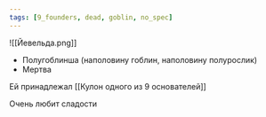 ```yaml
---
tags: [9_founders, dead, goblin, no_spec]
---
```


![[Йевельда.png]]

- Полугоблинша (наполовину гоблин, наполовину полурослик)
- Мертва

Ей принадлежал [[Кулон одного из 9 основателей]]

Очень любит сладости
